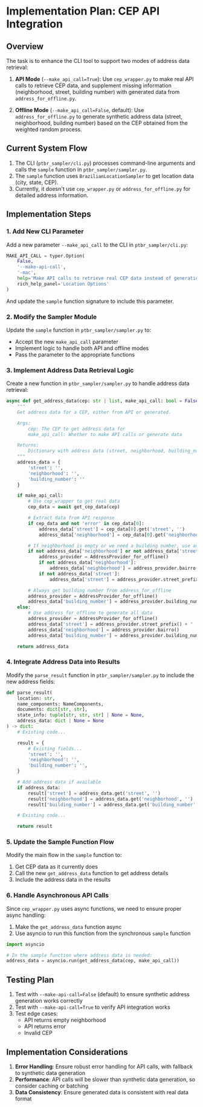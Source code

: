# Implementation Plan: CEP API Integration

## Overview

The task is to enhance the CLI tool to support two modes of address data retrieval:

1. **API Mode** (`--make_api_call=True`): Use `cep_wrapper.py` to make real API calls to retrieve CEP data, and supplement missing information (neighborhood, street, building number) with generated data from `address_for_offline.py`.

2. **Offline Mode** (`--make_api_call=False`, default): Use `address_for_offline.py` to generate synthetic address data (street, neighborhood, building number) based on the CEP obtained from the weighted random process.

## Current System Flow

1. The CLI (`ptbr_sampler/cli.py`) processes command-line arguments and calls the `sample` function in `ptbr_sampler/sampler.py`.
2. The `sample` function uses `BrazilianLocationSampler` to get location data (city, state, CEP).
3. Currently, it doesn't use `cep_wrapper.py` or `address_for_offline.py` for detailed address information.

## Implementation Steps

### 1. Add New CLI Parameter

Add a new parameter `--make_api_call` to the CLI in `ptbr_sampler/cli.py`:

```python
MAKE_API_CALL = typer.Option(
    False,
    '--make-api-call',
    '-mac',
    help='Make API calls to retrieve real CEP data instead of generating synthetic address data',
    rich_help_panel='Location Options'
)
```

And update the `sample` function signature to include this parameter.

### 2. Modify the Sampler Module

Update the `sample` function in `ptbr_sampler/sampler.py` to:
- Accept the new `make_api_call` parameter
- Implement logic to handle both API and offline modes
- Pass the parameter to the appropriate functions

### 3. Implement Address Data Retrieval Logic

Create a new function in `ptbr_sampler/sampler.py` to handle address data retrieval:

```python
async def get_address_data(cep: str | list, make_api_call: bool = False) -> dict:
    """
    Get address data for a CEP, either from API or generated.

    Args:
        cep: The CEP to get address data for
        make_api_call: Whether to make API calls or generate data

    Returns:
        Dictionary with address data (street, neighborhood, building_number)
    """
    address_data = {
        'street': '',
        'neighborhood': '',
        'building_number': ''
    }

    if make_api_call:
        # Use cep_wrapper to get real data
        cep_data = await get_cep_data(cep)

        # Extract data from API response
        if cep_data and not 'error' in cep_data[0]:
            address_data['street'] = cep_data[0].get('street', '')
            address_data['neighborhood'] = cep_data[0].get('neighborhood', '')

        # If neighborhood is empty or we need a building number, use address_for_offline
        if not address_data['neighborhood'] or not address_data['street']:
            address_provider = AddressProvider_for_offline()
            if not address_data['neighborhood']:
                address_data['neighborhood'] = address_provider.bairro()
            if not address_data['street']:
                address_data['street'] = address_provider.street_prefix() + ' ' + address_provider.last_name()

        # Always get building number from address_for_offline
        address_provider = AddressProvider_for_offline()
        address_data['building_number'] = address_provider.building_number()
    else:
        # Use address_for_offline to generate all data
        address_provider = AddressProvider_for_offline()
        address_data['street'] = address_provider.street_prefix() + ' ' + address_provider.last_name()
        address_data['neighborhood'] = address_provider.bairro()
        address_data['building_number'] = address_provider.building_number()

    return address_data
```

### 4. Integrate Address Data into Results

Modify the `parse_result` function in `ptbr_sampler/sampler.py` to include the new address fields:

```python
def parse_result(
    location: str,
    name_components: NameComponents,
    documents: dict[str, str],
    state_info: tuple[str, str, str] | None = None,
    address_data: dict | None = None
) -> dict:
    # Existing code...

    result = {
        # Existing fields...
        'street': '',
        'neighborhood': '',
        'building_number': '',
    }

    # Add address data if available
    if address_data:
        result['street'] = address_data.get('street', '')
        result['neighborhood'] = address_data.get('neighborhood', '')
        result['building_number'] = address_data.get('building_number', '')

    # Existing code...

    return result
```

### 5. Update the Sample Function Flow

Modify the main flow in the `sample` function to:
1. Get CEP data as it currently does
2. Call the new `get_address_data` function to get address details
3. Include the address data in the results

### 6. Handle Asynchronous API Calls

Since `cep_wrapper.py` uses async functions, we need to ensure proper async handling:
1. Make the `get_address_data` function async
2. Use asyncio to run this function from the synchronous `sample` function

```python
import asyncio

# In the sample function where address data is needed:
address_data = asyncio.run(get_address_data(cep, make_api_call))
```

## Testing Plan

1. Test with `--make-api-call=False` (default) to ensure synthetic address generation works correctly
2. Test with `--make-api-call=True` to verify API integration works
3. Test edge cases:
   - API returns empty neighborhood
   - API returns error
   - Invalid CEP

## Implementation Considerations

1. **Error Handling**: Ensure robust error handling for API calls, with fallback to synthetic data generation
2. **Performance**: API calls will be slower than synthetic data generation, so consider caching or batching
3. **Data Consistency**: Ensure generated data is consistent with real data format
